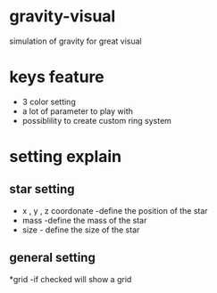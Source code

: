 # gravity-visual
simulation of gravity for great visual

# keys feature
   * 3 color setting
  * a lot of parameter to play with
  * possiblility to create custom ring system
  
  # setting explain
  ## star setting
  
  * x , y , z coordonate -define the position of the star
  * mass    -define the mass of the star
  * size  - define the size of the star
  
  ## general setting
  
  *grid    -if checked will show a grid
